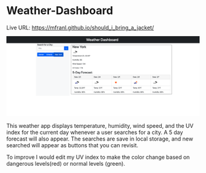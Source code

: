 # Weather-Dashboard

Live URL: https://mfranl.github.io/should_i_bring_a_jacket/

![Screenshot of weather dashboard](assets/images/weather.png)

This weather app displays temperature, humidity, wind speed, and the UV index for the current day whenever a user searches for a city. A 5 day forecast will also appear. The searches are save in local storage, and new searched will appear as buttons that you can revisit.

To improve I would edit my UV index to make the color change based on dangerous levels(red) or normal levels (green).
